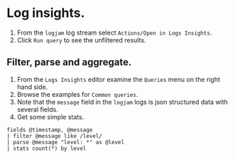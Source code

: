 # Log insights.

1. From the `logjam` log stream select `Actions/Open in Logs Insights`.
2. Click `Run query` to see the unfiltered results.

## Filter, parse and aggregate.

1. From the `Logs Insights` editor examine the `Queries` menu on the right hand side.
2. Browse the examples for `Common queries`.
3. Note that the `message` field in the `logjam` logs is json structured data with several fields.
4. Get some simple stats.

```
fields @timestamp, @message
| filter @message like /level/
| parse @message "level: *" as @level
| stats count(*) by level
```
